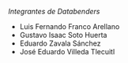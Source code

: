*Integrantes de Databenders*
- Luis Fernando Franco Arellano
- Gustavo Isaac Soto Huerta
- Eduardo Zavala Sánchez
- José Eduardo Villeda Tlecuitl
